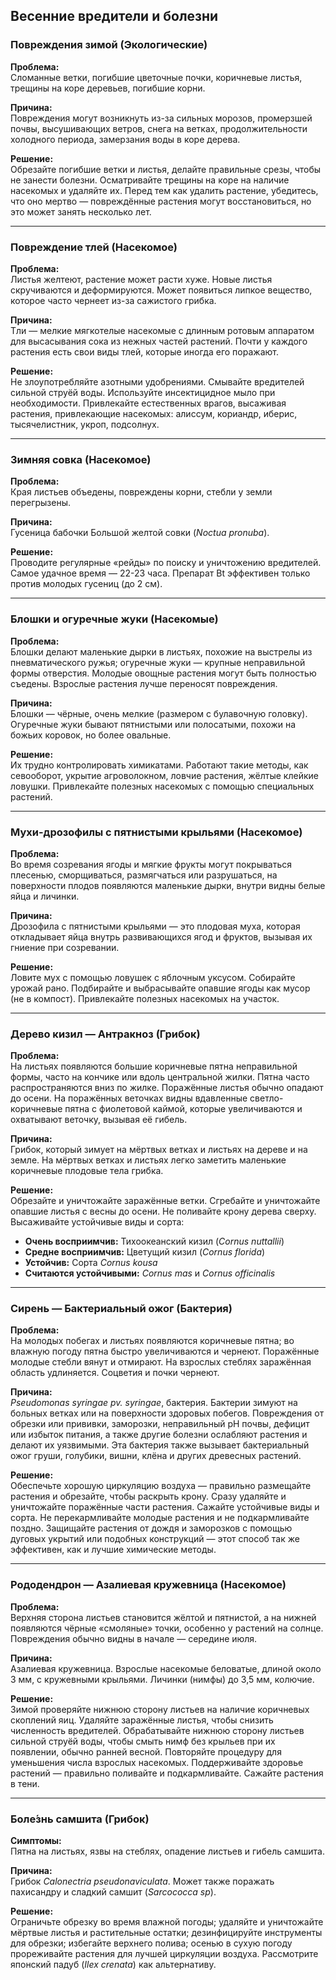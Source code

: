 ## Весенние вредители и болезни

### Повреждения зимой (Экологические)

**Проблема:**  
Сломанные ветки, погибшие цветочные почки, коричневые листья, трещины на коре деревьев, погибшие корни.

**Причина:**  
Повреждения могут возникнуть из-за сильных морозов, промерзшей почвы, высушивающих ветров, снега на ветках, продолжительности холодного периода, замерзания воды в коре дерева.

**Решение:**  
Обрезайте погибшие ветки и листья, делайте правильные срезы, чтобы не занести болезни. Осматривайте трещины на коре на наличие насекомых и удаляйте их. Перед тем как удалить растение, убедитесь, что оно мертво — повреждённые растения могут восстановиться, но это может занять несколько лет.

---

### Повреждение тлей (Насекомое)

**Проблема:**  
Листья желтеют, растение может расти хуже. Новые листья скручиваются и деформируются. Может появиться липкое вещество, которое часто чернеет из-за сажистого грибка.

**Причина:**  
Тли — мелкие мягкотелые насекомые с длинным ротовым аппаратом для высасывания сока из нежных частей растений. Почти у каждого растения есть свои виды тлей, которые иногда его поражают.

**Решение:**  
Не злоупотребляйте азотными удобрениями. Смывайте вредителей сильной струёй воды. Используйте инсектицидное мыло при необходимости. Привлекайте естественных врагов, высаживая растения, привлекающие насекомых: алиссум, кориандр, иберис, тысячелистник, укроп, подсолнух.

---

### Зимняя совка (Насекомое)

**Проблема:**  
Края листьев объедены, повреждены корни, стебли у земли перегрызены.

**Причина:**  
Гусеница бабочки Большой желтой совки (*Noctua pronuba*).

**Решение:**  
Проводите регулярные «рейды» по поиску и уничтожению вредителей. Самое удачное время — 22-23 часа. Препарат Bt эффективен только против молодых гусениц (до 2 см).

---

### Блошки и огуречные жуки (Насекомые)

**Проблема:**  
Блошки делают маленькие дырки в листьях, похожие на выстрелы из пневматического ружья; огуречные жуки — крупные неправильной формы отверстия. Молодые овощные растения могут быть полностью съедены. Взрослые растения лучше переносят повреждения.

**Причина:**  
Блошки — чёрные, очень мелкие (размером с булавочную головку). Огуречные жуки бывают пятнистыми или полосатыми, похожи на божьих коровок, но более овальные.

**Решение:**  
Их трудно контролировать химикатами. Работают такие методы, как севооборот, укрытие агроволокном, ловчие растения, жёлтые клейкие ловушки. Привлекайте полезных насекомых с помощью специальных растений.

---

### Мухи-дрозофилы с пятнистыми крыльями (Насекомое)

**Проблема:**  
Во время созревания ягоды и мягкие фрукты могут покрываться плесенью, сморщиваться, размягчаться или разрушаться, на поверхности плодов появляются маленькие дырки, внутри видны белые яйца и личинки.

**Причина:**  
Дрозофила с пятнистыми крыльями — это плодовая муха, которая откладывает яйца внутрь развивающихся ягод и фруктов, вызывая их гниение при созревании.

**Решение:**  
Ловите мух с помощью ловушек с яблочным уксусом. Собирайте урожай рано. Подбирайте и выбрасывайте опавшие ягоды как мусор (не в компост). Привлекайте полезных насекомых на участок.

---

### Дерево кизил — Антракноз (Грибок)

**Проблема:**  
На листьях появляются большие коричневые пятна неправильной формы, часто на кончике или вдоль центральной жилки. Пятна часто распространяются вниз по жилке. Поражённые листья обычно опадают до осени. На поражённых веточках видны вдавленные светло-коричневые пятна с фиолетовой каймой, которые увеличиваются и охватывают веточку, вызывая её гибель.

**Причина:**  
Грибок, который зимует на мёртвых ветках и листьях на дереве и на земле. На мёртвых ветках и листьях легко заметить маленькие коричневые плодовые тела грибка.

**Решение:**  
Обрезайте и уничтожайте заражённые ветки. Сгребайте и уничтожайте опавшие листья с весны до осени. Не поливайте крону дерева сверху. Высаживайте устойчивые виды и сорта:

- **Очень восприимчив:** Тихоокеанский кизил (*Cornus nuttallii*)
- **Средне восприимчив:** Цветущий кизил (*Cornus florida*)
- **Устойчив:** Сорта *Cornus kousa*
- **Считаются устойчивыми:** *Cornus mas* и *Cornus officinalis*

---

### Сирень — Бактериальный ожог (Бактерия)

**Проблема:**  
На молодых побегах и листьях появляются коричневые пятна; во влажную погоду пятна быстро увеличиваются и чернеют. Поражённые молодые стебли вянут и отмирают. На взрослых стеблях заражённая область удлиняется. Соцветия и почки чернеют.

**Причина:**  
*Pseudomonas syringae pv. syringae*, бактерия. Бактерии зимуют на больных ветках или на поверхности здоровых побегов. Повреждения от обрезки или прививки, заморозки, неправильный pH почвы, дефицит или избыток питания, а также другие болезни ослабляют растения и делают их уязвимыми. Эта бактерия также вызывает бактериальный ожог груши, голубики, вишни, клёна и других древесных растений.

**Решение:**  
Обеспечьте хорошую циркуляцию воздуха — правильно размещайте растения и обрезайте, чтобы раскрыть крону. Сразу удаляйте и уничтожайте поражённые части растения. Сажайте устойчивые виды и сорта. Не перекармливайте молодые растения и не подкармливайте поздно. Защищайте растения от дождя и заморозков с помощью дуговых укрытий или подобных конструкций — этот способ так же эффективен, как и лучшие химические методы.

---

### Рододендрон — Азалиевая кружевница (Насекомое)

**Проблема:**  
Верхняя сторона листьев становится жёлтой и пятнистой, а на нижней появляются чёрные «смоляные» точки, особенно у растений на солнце. Повреждения обычно видны в начале — середине июля.

**Причина:**  
Азалиевая кружевница. Взрослые насекомые беловатые, длиной около 3 мм, с кружевными крыльями. Личинки (нимфы) до 3,5 мм, колючие.

**Решение:**  
Зимой проверяйте нижнюю сторону листьев на наличие коричневых скоплений яиц. Удаляйте заражённые листья, чтобы снизить численность вредителей. Обрабатывайте нижнюю сторону листьев сильной струёй воды, чтобы смыть нимф без крыльев при их появлении, обычно ранней весной. Повторяйте процедуру для уменьшения числа взрослых насекомых. Поддерживайте здоровье растений — правильно поливайте и подкармливайте. Сажайте растения в тени.

---

### Боле́знь самшита (Грибок)

**Симптомы:**  
Пятна на листьях, язвы на стеблях, опадение листьев и гибель самшита.

**Причина:**  
Грибок *Calonectria pseudonaviculata*. Может также поражать пахисандру и сладкий самшит (*Sarcococca sp*).

**Решение:**  
Ограничьте обрезку во время влажной погоды; удаляйте и уничтожайте мёртвые листья и растительные остатки; дезинфицируйте инструменты для обрезки; избегайте верхнего полива; осенью в сухую погоду прореживайте растения для лучшей циркуляции воздуха. Рассмотрите японский падуб (*Ilex crenata*) как альтернативу.

